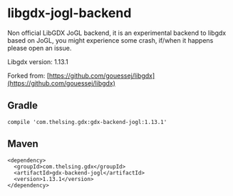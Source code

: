 # libgdx-jogl-backend

Non official LibGDX JoGL backend, it is an experimental backend to
libgdx based on JoGL, you might experience some crash, if/when it
happens please open an issue.

Libgdx version: 1.13.1

Forked from: [https://github.com/gouessej/libgdx](https://github.com/gouessej/libgdx)


## Gradle
```
compile 'com.thelsing.gdx:gdx-backend-jogl:1.13.1'
```

## Maven
```
<dependency>
  <groupId>com.thelsing.gdx</groupId>
  <artifactId>gdx-backend-jogl</artifactId>
  <version>1.13.1</version>
</dependency>
```
